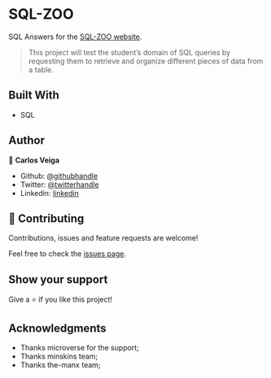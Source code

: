 # SQL-ZOO
SQL Answers for the [SQL-ZOO website](https://sqlzoo.net/wiki/SQL_Tutorial). 

> This project will test the student’s domain of SQL queries by requesting them to retrieve and organize different pieces of data from a table.


## Built With

- SQL


## Author


👤 **Carlos Veiga**

- Github: [@githubhandle](https://github.com/wrakc)
- Twitter: [@twitterhandle](https://twitter.com/carlosveig)
- Linkedin: [linkedin](https://linkedin.com/chveiga)

## 🤝 Contributing

Contributions, issues and feature requests are welcome!

Feel free to check the [issues page](issues/).

## Show your support

Give a ⭐️ if you like this project!

## Acknowledgments

- Thanks microverse for the support;
- Thanks minskins team;
- Thanks the-manx team;
